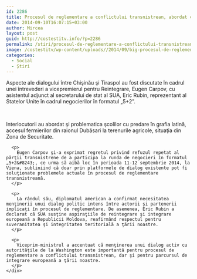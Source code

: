 ```yaml
---
id: 2286
title: Procesul de reglementare a conflictului transnistrean, abordat cu înalt oficial din SUA
date: 2014-09-10T16:07:15+03:00
author: Mircea
layout: post
guid: http://costestitv.info/?p=2286
permalink: /stiri/procesul-de-reglementare-a-conflictului-transnistrean-abordat-cu-inalt-oficial-din-sua/
image: /costestitv/wp-content/uploads//2014/09/big-procesul-de-reglementarea-conflictului-transnistrean-abordat-cu-inalt-oficial-din-sua.jpg
categories:
  - Social
  - Știri
---
```

<div class="lbr_2d lpad20">
  <span class="c2d size14">Aspecte ale dialogului între Chişinău şi Tiraspol au fost discutate în cadrul unei întrevederi a vicepremierul pentru <!--more-->Reintegrare, Eugen Carpov, cu asistentul adjunct al secretarului de stat al SUA, Eric Rubin, reprezentant al Statelor Unite în cadrul negocierilor în formatul „5+2”.</span>
</div>

&nbsp;

<div class="bpad10 tpad20">
  <div id="txtBlock" class="size14">
    <div>
      <p>
        Interlocutorii au abordat şi problematica şcolilor cu predare în grafia latină, accesul fermierilor din raionul Dubăsari la terenurile agricole, situaţia din Zona de Securitate.
      </p>
      
      <p>
        Eugen Carpov şi-a exprimat regretul privind refuzul repetat al părţii transnistrene de a participa la runda de negocieri în formatul „5+2&#8243;, ce urma să aibă loc în perioada 11-12 septembrie 2014, la Viena, subliniind că doar prin platformele de dialog existente pot fi soluţionate problemele actuale în procesul de reglementare transnistreană.
      </p>
      
      <p>
        La rândul său, diplomatul american a confirmat necesitatea menţinerii unui dialog politic intens între actorii şi partenerii implicaţi în procesul de reglementare. De asemenea, Eric Rubin a declarat că SUA susţine aspiraţiile de reintegrare şi integrare europeană a Republicii Moldova, reafirmând respectul pentru suveranitatea şi integritatea teritorială a ţării noastre.
      </p>
      
      <p>
        Viceprim-ministrul a accentuat că menţinerea unui dialog activ cu autorităţile de la Washington este importantă pentru procesul de reglementare a conflictului transnistrean, dar şi pentru parcursul de integrare europeană a ţării noastre.
      </p>
    </div>
  </div>
</div>